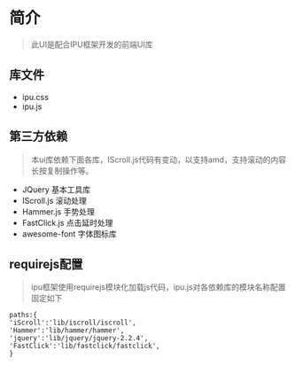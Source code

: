 # 简介
> 此UI是配合IPU框架开发的前端UI库

## 库文件
- ipu.css
- ipu.js 
 
## 第三方依赖
> 本ui库依赖下面各库，IScroll.js代码有变动，以支持amd，支持滚动的内容长按复制操作等。
- JQuery    基本工具库
- IScroll.js 滚动处理
- Hammer.js 手势处理
- FastClick.js 点击延时处理
- awesome-font 字体图标库

## requirejs配置
> ipu框架使用requirejs模块化加载js代码，ipu.js对各依赖库的模块名称配置固定如下
```
paths:{
'iScroll':'lib/iscroll/iscroll',
'Hammer':'lib/hammer/hammer',
'jquery':'lib/jquery/jquery-2.2.4',
'FastClick':'lib/fastclick/fastclick',
}
```

